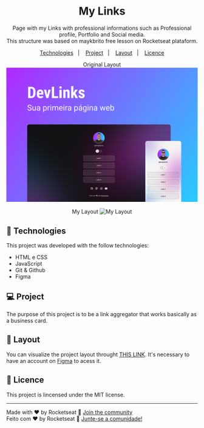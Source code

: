 <h1 align="center"> My Links </h1>

<p align="center">
Page with my Links with professional informations such as Professional profile, Portfolio and Social media.
<br> This structure was based on <a href"https://github.com/maykbrito" target""> maykbrito </a> free lesson on Rocketseat plataform.</br>
</p>

<p align="center">
  <a href="#-Technologies">Technologies</a>&nbsp;&nbsp;&nbsp;|&nbsp;&nbsp;&nbsp;
  <a href="#-Project">Project</a>&nbsp;&nbsp;&nbsp;|&nbsp;&nbsp;&nbsp;
  <a href="#-Layout">Layout</a>&nbsp;&nbsp;&nbsp;|&nbsp;&nbsp;&nbsp;
  <a href="#memo-licença">Licence</a>
</p>

<p align="center">Original Layout
  <img alt="Original Layout" src=".github/preview.jpg" widht="100%">
</p>

<p align="center">My Layout
  <img alt="My Layout" src="https://imagizer.imageshack.com/v2/1334x666q70/923/WLW0FB.png" widht="100%">
</p>

## 🚀 Technologies

This project was developed with the follow technologies:

- HTML e CSS
- JavaScript
- Git & Github
- Figma

## 💻 Project

The purpose of this project is to be a link aggregator that works basically as a business card.

## 🔖 Layout

You can visualize the project layout throught [THIS LINK](<https://www.figma.com/file/1adKFAf3N7Dy95WD0RoVGV/DevLinks-(Community)?node-id=10-620&t=RLXRzp0pfcCsmcui-0>). It's necessary to have an account on [Figma](https://figma.com) to acess it.

## :memo: Licence

This project is lincensed under the MIT license.

---

Made with ♥ by Rocketseat :wave: [Join the community](https://discord.gg/rocketseat)
<br>Feito com ♥ by Rocketseat :wave: [Junte-se a comunidade!](https://discord.gg/rocketseat)</br>
